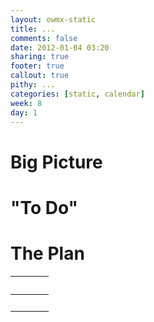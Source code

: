 ```yaml
---
layout: owmx-static
title: ...
comments: false
date: 2012-01-04 03:20
sharing: true
footer: true
callout: true
pithy: ...
categories: [static, calendar]
week: 8
day: 1
---
```


# Big Picture

# "To Do"

# The Plan

&nbsp; |&nbsp; | &nbsp;
 :-- | :--: | :--
&nbsp; | &nbsp; | &nbsp;
